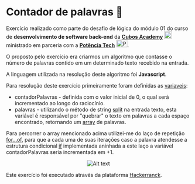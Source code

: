 # Contador de palavras 🧮	

Exercício realizado como parte do desafio de lógica do módulo 01 do curso de **desenvolvimento de software back-end** da  **[Cubos Academy](https://cubos.academy/)** <img src="https://avatars.githubusercontent.com/u/64142676?s=280&v=4" alt="Cubos Academy logo" title="Cubos Academy Desenvolvimento de Software - Foco em Backend - Ifood" width="20" height="20"/></a> ministrado em parceria com a **[Potência Tech](https://potenciatech.com.br/)** <img src="https://assets.toolzz.com.br/25202234/logo-instituicao/e8d5d0ca4cec7f9703744a3b4a479b99.png" alt="Potencia Tech" title="Powered by iFood" width="30" height="20">.

O proposto pelo exercício era criarmos um algoritmo que contasse o número de palavras contido em um determinado texto recebido na entrada.

A linguagem utilizada na resolução deste algoritmo foi **Javascript**.

Para resolução deste exercício primeiramente foram definidas as [variaveis](https://developer.mozilla.org/pt-BR/docs/Web/JavaScript/Guide/Grammar_and_types): 

- contadorPalavras - definida com o valor inicial de 0, o qual será incrementado ao longo do raciocínio.
- palavras - utilizando o método de string [split](https://developer.mozilla.org/pt-BR/docs/Web/JavaScript/Reference/Global_Objects/String/split) na entrada texto, esta variável é responsável por "quebrar" o texto em palavras a cada espaço encontrado, retornando um [array](https://developer.mozilla.org/pt-BR/docs/Web/JavaScript/Reference/Global_Objects/Array) de palavras.

Para percorrer o array mencionado acima utilizei-me do laço de repetição [for...of](https://developer.mozilla.org/pt-BR/docs/Web/JavaScript/Reference/Statements/for...of), para que a cada uma de suas iterações caso a palavra atendesse a estrutura condicional [if](https://developer.mozilla.org/pt-BR/docs/Web/JavaScript/Reference/Statements/if...else) implementada aninhada a este laço a variável contadorPalavras seria incrementada em +1.

<div align="center">

![Alt text](image-4.png)

</div>

Este exercício foi executado através da plataforma [Hackerranck](https://www.hackerrank.com/).
